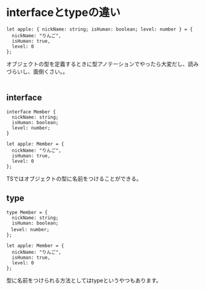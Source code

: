 # interfaceとtypeの違い
```
let apple: { nickName: string; isHuman: boolean; level: number } = {
  nickName: "りんご",
  isHuman: true,
  level: 0
};
```
オブジェクトの型を定義するときに型アノテーションでやったら大変だし、読みづらいし、面倒くさい。。
<br></br>

## interface
```
interface Member {
  nickName: string;
  isHuman: boolean;
  level: number;
}

let apple: Member = {
  nickName: "りんご",
  isHuman: true,
  level: 0
};
```
TSではオブジェクトの型に名前をつけることができる。

## type
```
type Member = {
  nickName: string;
  isHuman: boolean;
　level: number;
};

let apple: Member = {
  nickName: "りんご",
  isHuman: true,
  level: 0
};
```
型に名前をつけられる方法としてはtypeというやつもあります。

